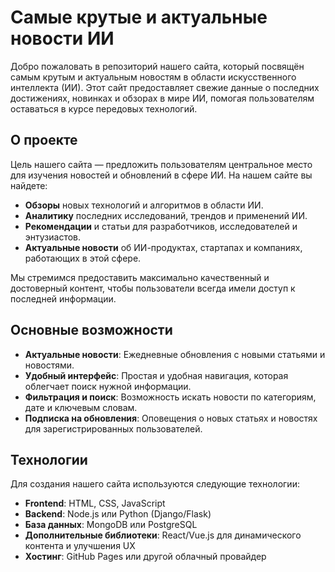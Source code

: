 # Самые крутые и актуальные новости ИИ

Добро пожаловать в репозиторий нашего сайта, который посвящён самым крутым и актуальным новостям в области искусственного интеллекта (ИИ). Этот сайт предоставляет свежие данные о последних достижениях, новинках и обзорах в мире ИИ, помогая пользователям оставаться в курсе передовых технологий.

## О проекте

Цель нашего сайта — предложить пользователям центральное место для изучения новостей и обновлений в сфере ИИ. На нашем сайте вы найдете:

- **Обзоры** новых технологий и алгоритмов в области ИИ.
- **Аналитику** последних исследований, трендов и применений ИИ.
- **Рекомендации** и статьи для разработчиков, исследователей и энтузиастов.
- **Актуальные новости** об ИИ-продуктах, стартапах и компаниях, работающих в этой сфере.


Мы стремимся предоставить максимально качественный и достоверный контент, чтобы пользователи всегда имели доступ к последней информации.

## Основные возможности

- **Актуальные новости**: Ежедневные обновления с новыми статьями и новостями.
- **Удобный интерфейс**: Простая и удобная навигация, которая облегчает поиск нужной информации.
- **Фильтрация и поиск**: Возможность искать новости по категориям, дате и ключевым словам.
- **Подписка на обновления**: Оповещения о новых статьях и новостях для зарегистрированных пользователей.

## Технологии

Для создания нашего сайта используются следующие технологии:

- **Frontend**: HTML, CSS, JavaScript
- **Backend**: Node.js или Python (Django/Flask)
- **База данных**: MongoDB или PostgreSQL
- **Дополнительные библиотеки**: React/Vue.js для динамического контента и улучшения UX
- **Хостинг**: GitHub Pages или другой облачный провайдер

